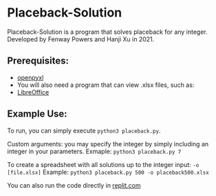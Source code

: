 # Placeback-Solution

Placeback-Solution is a program that solves placeback for any integer.
Developed by Fenway Powers and Hanji Xu in 2021.

## Prerequisites: 

* [openpyxl](https://openpyxl.readthedocs.io/en/stable/)
* You will also need a program that can view .xlsx files, such as:
* [LibreOffice](https://www.libreoffice.org/)

## Example Use: 

To run, you can simply execute `python3 placeback.py`.

Custom arguments:
you may specify the integer by simply including an integer in your parameters.
  Exmaple: `python3 placeback.py 7`

To create a spreadsheet with all solutions up to the integer input:
`-o [file.xlsx]`
  Example: `python3 placeback.py 500 -o placeback500.xlsx`

You can also run the code directly in [replit.com](https://replit.com/@FenwayPowers/Placeback-Solution)